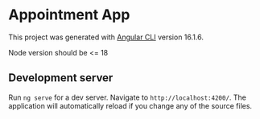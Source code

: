 # Appointment App

This project was generated with [Angular CLI](https://github.com/angular/angular-cli) version 16.1.6.

Node version should be <= 18

## Development server

Run `ng serve` for a dev server. Navigate to `http://localhost:4200/`. The application will automatically reload if you change any of the source files.

